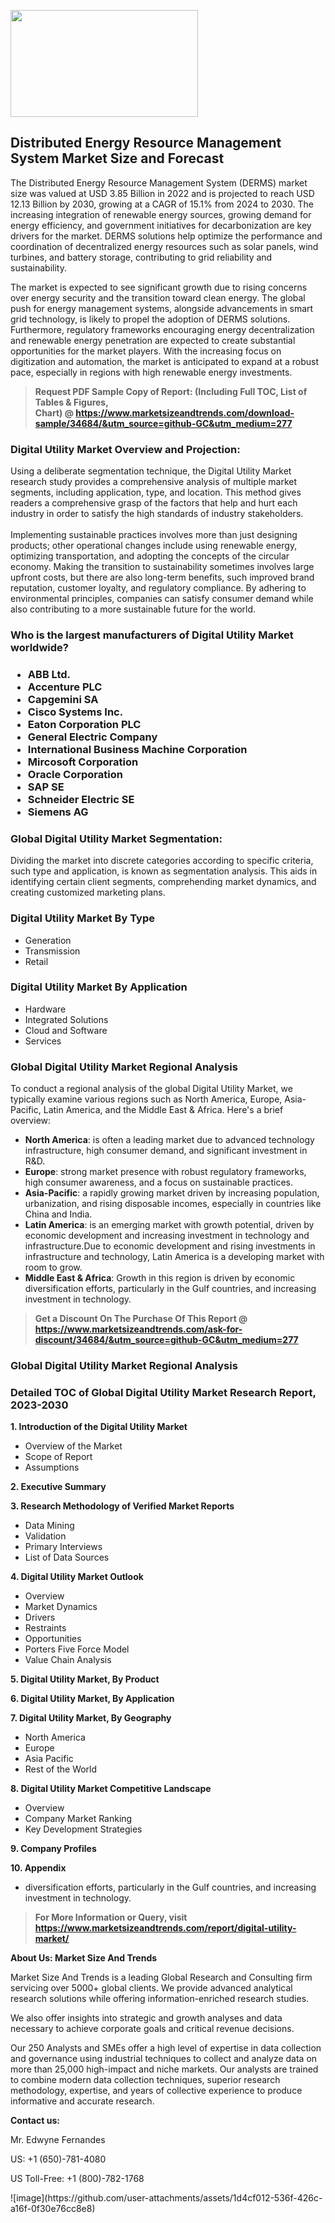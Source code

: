 <p><img class="alignnone size-medium wp-image-20088" src="https://ffe5etoiles.com/wp-content/uploads/2024/12/MST1-300x171.png" alt="" width="300" height="171" /></p><h2>Distributed Energy Resource Management System Market Size and Forecast</h2><p>The Distributed Energy Resource Management System (DERMS) market size was valued at USD 3.85 Billion in 2022 and is projected to reach USD 12.13 Billion by 2030, growing at a CAGR of 15.1% from 2024 to 2030. The increasing integration of renewable energy sources, growing demand for energy efficiency, and government initiatives for decarbonization are key drivers for the market. DERMS solutions help optimize the performance and coordination of decentralized energy resources such as solar panels, wind turbines, and battery storage, contributing to grid reliability and sustainability.</p><p>The market is expected to see significant growth due to rising concerns over energy security and the transition toward clean energy. The global push for energy management systems, alongside advancements in smart grid technology, is likely to propel the adoption of DERMS solutions. Furthermore, regulatory frameworks encouraging energy decentralization and renewable energy penetration are expected to create substantial opportunities for the market players. With the increasing focus on digitization and automation, the market is anticipated to expand at a robust pace, especially in regions with high renewable energy investments.</p></p><blockquote id="" class=""><strong>Request PDF Sample Copy of Report: (Including Full TOC, List of Tables &amp; Figures, Chart)&nbsp;@&nbsp;<strong><a href="https://www.marketsizeandtrends.com/download-sample/34684/&utm_source=github-GC&utm_medium=277" target="_blank">https://www.marketsizeandtrends.com/download-sample/34684/&utm_source=github-GC&utm_medium=277</a></strong></strong></blockquote><h3 id="" class="">Digital Utility Market&nbsp;Overview and Projection:</h3><p id="" class="">Using a deliberate segmentation technique, the Digital Utility Market research study provides a comprehensive analysis of multiple market segments, including application, type, and location. This method gives readers a comprehensive grasp of the factors that help and hurt each industry in order to satisfy the high standards of industry stakeholders. <br /> <br />Implementing sustainable practices involves more than just designing products; other operational changes include using renewable energy, optimizing transportation, and adopting the concepts of the circular economy. Making the transition to sustainability sometimes involves large upfront costs, but there are also long-term benefits, such improved brand reputation, customer loyalty, and regulatory compliance. By adhering to environmental principles, companies can satisfy consumer demand while also contributing to a more sustainable future for the world.</p><h3 id="" class="">Who is the largest manufacturers of&nbsp;Digital Utility Market worldwide?</h3><h3 class=""><p><ul><li>ABB Ltd. </li><li> Accenture PLC </li><li> Capgemini SA </li><li> Cisco Systems Inc. </li><li> Eaton Corporation PLC </li><li> General Electric Company </li><li> International Business Machine Corporation </li><li> Mircosoft Corporation </li><li> Oracle Corporation </li><li> SAP SE </li><li> Schneider Electric SE </li><li> Siemens AG</li></ul></p></h3><h3 id="" class="">Global&nbsp;Digital Utility Market Segmentation:</h3><p id="" class="">Dividing the market into discrete categories according to specific criteria, such type and application, is known as segmentation analysis. This aids in identifying certain client segments, comprehending market dynamics, and creating customized marketing plans.</p><h3 id="" class="">Digital Utility Market&nbsp;By Type</h3><p><p><ul><li>Generation </li><li> Transmission </li><li> Retail</p></li></ul></p></p><h3 id="" class="">Digital Utility Market&nbsp;By Application</h3><p class=""><p><ul><li>Hardware </li><li> Integrated Solutions </li><li> Cloud and Software </li><li> Services</li></ul></p></p><h3 id="" class="">Global Digital Utility Market Regional Analysis</h3><p id="" class="">To conduct a regional analysis of the global Digital Utility Market, we typically examine various regions such as North America, Europe, Asia-Pacific, Latin America, and the Middle East &amp; Africa. Here's a brief overview:</p><ul><li><strong>North America</strong>: is often a leading market due to advanced technology infrastructure, high consumer demand, and significant investment in R&amp;D.</li><li><strong>Europe</strong>: strong market presence with robust regulatory frameworks, high consumer awareness, and a focus on sustainable practices.</li><li><strong>Asia-Pacific</strong>: a rapidly growing market driven by increasing population, urbanization, and rising disposable incomes, especially in countries like China and India.</li><li><strong>Latin America</strong>: is an emerging market with growth potential, driven by economic development and increasing investment in technology and infrastructure.Due to economic development and rising investments in infrastructure and technology, Latin America is a developing market with room to grow.</li><li><strong>Middle East &amp; Africa</strong>: Growth in this region is driven by economic diversification efforts, particularly in the Gulf countries, and increasing investment in technology.</li></ul><blockquote id="" class=""><strong>Get a Discount On The Purchase Of This Report @ <strong><a href="https://www.marketsizeandtrends.com/ask-for-discount/34684/&utm_source=github-GC&utm_medium=277" target="_blank">https://www.marketsizeandtrends.com/ask-for-discount/34684/&utm_source=github-GC&utm_medium=277</a></strong></strong></blockquote><h3 id="" class="">Global Digital Utility Market Regional Analysis</h3><h3 id="" class="">Detailed TOC of Global Digital Utility Market Research Report, 2023-2030</h3><p id="" class=""><strong>1. Introduction of the Digital Utility Market</strong></p><ul><li>Overview of the Market</li><li>Scope of Report</li><li>Assumptions</li></ul><p id="" class=""><strong>2. Executive Summary</strong></p><p id="" class=""><strong>3. Research Methodology of Verified Market Reports</strong></p><ul><li>Data Mining</li><li>Validation</li><li>Primary Interviews</li><li>List of Data Sources</li></ul><p id="" class=""><strong>4. Digital Utility Market Outlook</strong></p><ul><li>Overview</li><li>Market Dynamics</li><li>Drivers</li><li>Restraints</li><li>Opportunities</li><li>Porters Five Force Model</li><li>Value Chain Analysis</li></ul><p id="" class=""><strong>5. Digital Utility Market, By Product</strong></p><p id="" class=""><strong>6. Digital Utility Market, By Application</strong></p><p id="" class=""><strong>7. Digital Utility Market, By Geography</strong></p><ul><li>North America</li><li>Europe</li><li>Asia Pacific</li><li>Rest of the World</li></ul><p id="" class=""><strong>8. Digital Utility Market Competitive Landscape</strong></p><ul><li>Overview</li><li>Company Market Ranking</li><li>Key Development Strategies</li></ul><p id="" class=""><strong>9. Company Profiles</strong></p><p id="" class=""><strong>10. Appendix</strong></p><ul><li>diversification efforts, particularly in the Gulf countries, and increasing investment in technology.</li></ul><blockquote id="" class=""><strong>For More Information or Query, visit <strong><strong><a href="https://www.marketsizeandtrends.com/report/digital-utility-market/" target="_blank">https://www.marketsizeandtrends.com/report/digital-utility-market/</a></strong></strong></strong></blockquote><p id="" class=""><strong>About Us: Market Size And Trends</strong></p><p id="" class="">Market Size And Trends is a leading Global Research and Consulting firm servicing over 5000+ global clients. We provide advanced analytical research solutions while offering information-enriched research studies.</p><p id="" class="">We also offer insights into strategic and growth analyses and data necessary to achieve corporate goals and critical revenue decisions.</p><p id="" class="">Our 250 Analysts and SMEs offer a high level of expertise in data collection and governance using industrial techniques to collect and analyze data on more than 25,000 high-impact and niche markets. Our analysts are trained to combine modern data collection techniques, superior research methodology, expertise, and years of collective experience to produce informative and accurate research.</p><p id="" class=""><strong>Contact us:</strong></p><p id="" class="">Mr. Edwyne Fernandes</p><p id="" class="">US: +1 (650)-781-4080</p><p id="" class="">US Toll-Free: +1 (800)-782-1768</p>
![image](https://github.com/user-attachments/assets/1d4cf012-536f-426c-a16f-0f30e76cc8e8)
